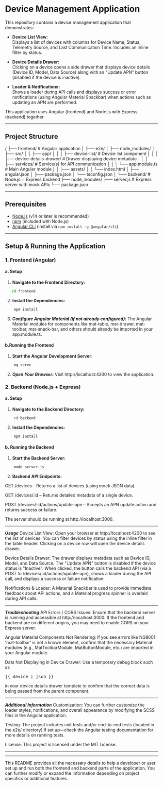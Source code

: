 # Device Management Application

This repository contains a device management application that demonstrates:

- **Device List View:**  
  Displays a list of devices with columns for Device Name, Status, Telemetry Source, and Last Communication Time. Includes an inline filter by status.

- **Device Details Drawer:**  
  Clicking on a device opens a side drawer that displays device details (Device ID, Model, Data Source) along with an "Update APN" button (disabled if the device is inactive).

- **Loader & Notifications:**  
  Shows a loader during API calls and displays success or error notifications (using Angular Material Snackbar) when actions such as updating an APN are performed.

This application uses Angular (frontend) and Node.js with Express (backend) together.

---

## Project Structure

/ ├── frontend/ # Angular application │ ├── e2e/ │ ├── node_modules/ │ ├── src/ │ │ ├── app/ │ │ │ ├── device-list/ # Device list component │ │ │ ├── device-details-drawer/ # Drawer displaying device metadata │ │ │ ├── services/ # Service(s) for API communication │ │ │ └── app.module.ts # Main Angular module │ │ ├── assets/ │ │ └── index.html │ ├── angular.json │ ├── package.json │ └── tsconfig.json │ └── backend/ # Node.js + Express backend ├── node_modules/ ├── server.js # Express server with mock APIs └── package.json


---

## Prerequisites

- [Node.js](https://nodejs.org/) (v14 or later is recommended)
- [npm](https://www.npmjs.com/) (included with Node.js)
- [Angular CLI](https://angular.io/cli) (install via `npm install -g @angular/cli`)

---

## Setup & Running the Application

### 1. Frontend (Angular)

#### a. Setup

1. **Navigate to the Frontend Directory:**
```bash
   cd frontend
```
2. **Install the Dependencies:**
```bash
    npm install
```
3. ***Configure Angular Material (if not already configured):***
    The Angular Material modules for components like mat-table, mat-drawer, mat-toolbar, mat-snack-bar, and others should already be imported in your app.module.ts.

#### b.Running the Frontend

1. **Start the Angular Development Server:**
```bash
    ng serve
```
2. ***Open Your Browser:*** 
    Visit http://localhost:4200 to view the application.


### 2. Backend (Node.js + Express)

#### a. Setup

1. **Navigate to the Backend Directory:**
```bash
    cd backend
```
2. **Install the Dependencies:**
```bash
    npm install
```

#### b. Running the Backend

1. **Start the Backend Server:**
```bash
    node server.js
```

2. **Backend API Endpoints:**

GET /devices – Returns a list of devices (using mock JSON data).

GET /devices/:id – Returns detailed metadata of a single device.

POST /devices/:id/actions/update-apn – Accepts an APN update action and returns success or failure.

The server should be running at http://localhost:3000.

-------------------------------------------------------------------------------

***Usage***
Device List View: Open your browser at http://localhost:4200 to see the list of devices. You can filter devices by status using the inline filter in the table header. Clicking on a device row will open the device details drawer.

Device Details Drawer: The drawer displays metadata such as Device ID, Model, and Data Source. The "Update APN" button is disabled if the device status is "Inactive". When clicked, the button calls the backend API (via a POST to /devices/:id/actions/update-apn), shows a loader during the API call, and displays a success or failure notification.

Notifications & Loader: A Material Snackbar is used to provide immediate feedback about API actions, and a Material progress spinner is overlaid during API calls.

-------------------------------------------------------------------------------

***Troubleshooting***
API Errors / CORS Issues: Ensure that the backend server is running and accessible at http://localhost:3000. If the frontend and backend are on different origins, you may need to enable CORS on your Express server.

Angular Material Components Not Rendering: If you see errors like NG8001: 'mat-toolbar' is not a known element, confirm that the necessary Material modules (e.g., MatToolbarModule, MatButtonModule, etc.) are imported in your Angular module.

Data Not Displaying in Device Drawer: Use a temporary debug block such as <pre>{{ device | json }}</pre> in your device details drawer template to confirm that the correct data is being passed from the parent component.

-------------------------------------------------------------------------------

***Additional Information***
Customization: You can further customize the loader styles, notifications, and overall appearance by modifying the SCSS files in the Angular application.

Testing: The project includes unit tests and/or end-to-end tests (located in the e2e/ directory) if set up—check the Angular testing documentation for more details on running tests.

License: This project is licensed under the MIT License.

-------------------------------------------------------------------------------


---

This README provides all the necessary details to help a developer or user set up and run both the frontend and backend parts of the application. You can further modify or expand the information depending on project specifics or additional features.